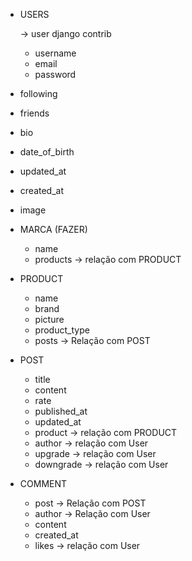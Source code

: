 - USERS

  -> user django contrib

  - username
  - email
  - password

- following
- friends
- bio
- date_of_birth
- updated_at
- created_at
- image

- MARCA (FAZER)

  - name
  - products -> relação com PRODUCT

- PRODUCT

  - name
  - brand
  - picture
  - product_type
  - posts -> Relação com POST

- POST

  - title
  - content
  - rate
  - published_at
  - updated_at
  - product -> relação com PRODUCT
  - author -> relação com User
  - upgrade -> relação com User
  - downgrade -> relação com User

- COMMENT

  - post -> Relação com POST
  - author -> Relação com User
  - content
  - created_at
  - likes -> relação com User
